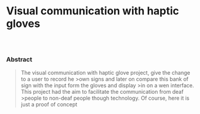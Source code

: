 # Visual communication with haptic gloves  
###### &nbsp;
### Abstract
>The visual communication with haptic glove project, give the change to a user to record he >own signs and later on compare this bank of sign with the input form the gloves and display >in on a wen interface. This project had the aim to facilitate the communication from deaf >people to non-deaf people though technology. Of course, here it is just a proof of concept 
